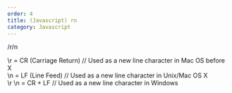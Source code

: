 ```yaml
---   
order: 4   
title: (Javascript) rn   
category: Javascript   
---   
```

   
/r/n   
   
\r = CR (Carriage Return) // Used as a new line character in Mac OS before X   
   \n = LF (Line Feed) // Used as a new line character in Unix/Mac OS X   
\r   \n = CR + LF // Used as a new line character in Windows   
   
